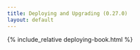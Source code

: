 ```yaml
---
title: Deploying and Upgrading (0.27.0)
layout: default
---
```


{% include_relative deploying-book.html %}
